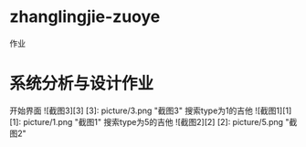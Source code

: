 # zhanglingjie-zuoye
作业
# 系统分析与设计作业
开始界面
![截图3][3] 
[3]: picture/3.png "截图3"
搜索type为1的吉他
![截图1][1] 
[1]: picture/1.png "截图1"
搜索type为5的吉他
![截图2][2] 
[2]: picture/5.png "截图2"
